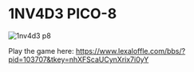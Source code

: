 # 1NV4D3 PICO-8

![1nv4d3 p8](https://user-images.githubusercontent.com/99919744/216803708-deb8dbd4-d841-44dd-9ca4-173b552bf7e6.png)

Play the game here:
https://www.lexaloffle.com/bbs/?pid=103707&tkey=nhXFScaUCynXrix7i0yY
